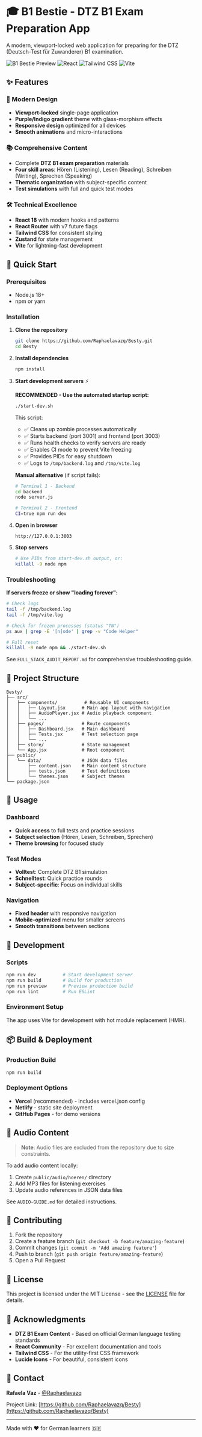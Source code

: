# 🎓 B1 Bestie - DTZ B1 Exam Preparation App

A modern, viewport-locked web application for preparing for the DTZ (Deutsch-Test für Zuwanderer) B1 examination.

![B1 Bestie Preview](https://img.shields.io/badge/DTZ%20B1-Exam%20Prep-purple?style=for-the-badge)
![React](https://img.shields.io/badge/React-18-blue?style=flat-square&logo=react)
![Tailwind CSS](https://img.shields.io/badge/Tailwind-CSS-06B6D4?style=flat-square&logo=tailwindcss)
![Vite](https://img.shields.io/badge/Vite-Build-646CFF?style=flat-square&logo=vite)

## ✨ Features

### 🎨 Modern Design

- **Viewport-locked** single-page application
- **Purple/Indigo gradient** theme with glass-morphism effects
- **Responsive design** optimized for all devices
- **Smooth animations** and micro-interactions

### 📚 Comprehensive Content

- Complete **DTZ B1 exam preparation** materials
- **Four skill areas**: Hören (Listening), Lesen (Reading), Schreiben (Writing), Sprechen (Speaking)
- **Thematic organization** with subject-specific content
- **Test simulations** with full and quick test modes

### 🛠️ Technical Excellence

- **React 18** with modern hooks and patterns
- **React Router** with v7 future flags
- **Tailwind CSS** for consistent styling
- **Zustand** for state management
- **Vite** for lightning-fast development

## 🚀 Quick Start

### Prerequisites

- Node.js 18+
- npm or yarn

### Installation

1. **Clone the repository**

   ```bash
   git clone https://github.com/Raphaelavazq/Besty.git
   cd Besty
   ```

2. **Install dependencies**

   ```bash
   npm install
   ```

3. **Start development servers** ⚡

   **RECOMMENDED - Use the automated startup script:**

   ```bash
   ./start-dev.sh
   ```

   This script:
   - ✅ Cleans up zombie processes automatically
   - ✅ Starts backend (port 3001) and frontend (port 3003)
   - ✅ Runs health checks to verify servers are ready
   - ✅ Enables CI mode to prevent Vite freezing
   - ✅ Provides PIDs for easy shutdown
   - ✅ Logs to `/tmp/backend.log` and `/tmp/vite.log`

   **Manual alternative** (if script fails):

   ```bash
   # Terminal 1 - Backend
   cd backend
   node server.js

   # Terminal 2 - Frontend
   CI=true npm run dev
   ```

4. **Open in browser**

   ```
   http://127.0.0.1:3003
   ```

5. **Stop servers**
   ```bash
   # Use PIDs from start-dev.sh output, or:
   killall -9 node npm
   ```

### Troubleshooting

**If servers freeze or show "loading forever":**

```bash
# Check logs
tail -f /tmp/backend.log
tail -f /tmp/vite.log

# Check for frozen processes (status "TN")
ps aux | grep -E '[n]ode' | grep -v "Code Helper"

# Full reset
killall -9 node npm && ./start-dev.sh
```

See `FULL_STACK_AUDIT_REPORT.md` for comprehensive troubleshooting guide.

## 📁 Project Structure

```
Besty/
├── src/
│   ├── components/          # Reusable UI components
│   │   ├── Layout.jsx      # Main app layout with navigation
│   │   ├── AudioPlayer.jsx # Audio playback component
│   │   └── ...
│   ├── pages/              # Route components
│   │   ├── Dashboard.jsx   # Main dashboard
│   │   ├── Tests.jsx       # Test selection page
│   │   └── ...
│   ├── store/              # State management
│   └── App.jsx             # Root component
├── public/
│   └── data/               # JSON data files
│       ├── content.json    # Main content structure
│       ├── tests.json      # Test definitions
│       └── themes.json     # Subject themes
└── package.json
```

## 🎯 Usage

### Dashboard

- **Quick access** to full tests and practice sessions
- **Subject selection** (Hören, Lesen, Schreiben, Sprechen)
- **Theme browsing** for focused study

### Test Modes

- **Volltest**: Complete DTZ B1 simulation
- **Schnelltest**: Quick practice rounds
- **Subject-specific**: Focus on individual skills

### Navigation

- **Fixed header** with responsive navigation
- **Mobile-optimized** menu for smaller screens
- **Smooth transitions** between sections

## 🔧 Development

### Scripts

```bash
npm run dev          # Start development server
npm run build        # Build for production
npm run preview      # Preview production build
npm run lint         # Run ESLint
```

### Environment Setup

The app uses Vite for development with hot module replacement (HMR).

## 📦 Build & Deployment

### Production Build

```bash
npm run build
```

### Deployment Options

- **Vercel** (recommended) - includes vercel.json config
- **Netlify** - static site deployment
- **GitHub Pages** - for demo versions

## 🎵 Audio Content

> **Note**: Audio files are excluded from the repository due to size constraints.

To add audio content locally:

1. Create `public/audio/hoeren/` directory
2. Add MP3 files for listening exercises
3. Update audio references in JSON data files

See `AUDIO-GUIDE.md` for detailed instructions.

## 🤝 Contributing

1. Fork the repository
2. Create a feature branch (`git checkout -b feature/amazing-feature`)
3. Commit changes (`git commit -m 'Add amazing feature'`)
4. Push to branch (`git push origin feature/amazing-feature`)
5. Open a Pull Request

## 📄 License

This project is licensed under the MIT License - see the [LICENSE](LICENSE) file for details.

## 🌟 Acknowledgments

- **DTZ B1 Exam Content** - Based on official German language testing standards
- **React Community** - For excellent documentation and tools
- **Tailwind CSS** - For the utility-first CSS framework
- **Lucide Icons** - For beautiful, consistent icons

## 📧 Contact

**Rafaela Vaz** - [@Raphaelavazq](https://github.com/Raphaelavazq)

Project Link: [https://github.com/Raphaelavazq/Besty](https://github.com/Raphaelavazq/Besty)

---

Made with ❤️ for German learners 🇩🇪
